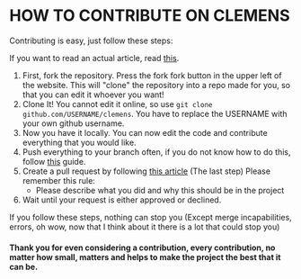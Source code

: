 # HOW TO CONTRIBUTE ON CLEMENS

Contributing is easy, just follow these steps:

If you want to read an actual article, read [this](https://opensource.com/article/19/7/create-pull-request-github).
1) First, fork the repository. Press the fork fork button in the upper left of the website. This will "clone" the repository into a repo made for you, so that you can edit it whoever you want!
2) Clone It! You cannot edit it online, so use `git clone github.com/USERNAME/clemens`. You have to replace the USERNAME with your own github username.
3) Now you have it locally. You can now edit the code and contribute everything that you would like.
4) Push everything to your branch often, if you do not know how to do this, follow [this](https://docs.github.com/en/free-pro-team@latest/github/managing-files-in-a-repository/adding-a-file-to-a-repository-using-the-command-line) guide.
5) Create a pull request by following [this article](https://opensource.com/article/19/7/create-pull-request-github) (The last step) Please remember this rule:
    * Please describe what you did and why this should be in the project
6) Wait until your request is either approved or declined.

If you follow these steps, nothing can stop you (Except merge incapabilities, errors, oh wow, now that I think about it there is a lot that could stop you)

#### Thank you for even considering a contribution, every contribution, no matter how small, matters and helps to make the project the best that it can be.
